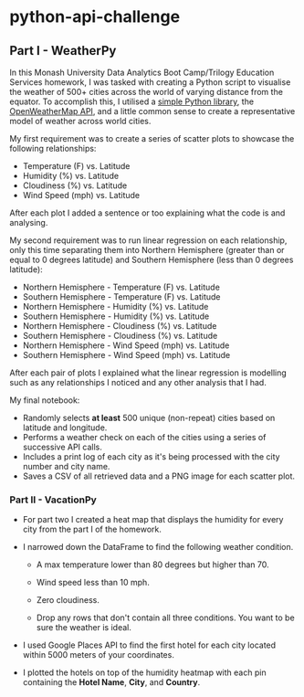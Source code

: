 # python-api-challenge

## Part I - WeatherPy

In this Monash University Data Analytics Boot Camp/Trilogy Education Services homework, I was tasked with creating a Python script to visualise the weather of 500+ cities across the world of varying distance from the equator. To accomplish this, I utilised a [simple Python library](https://pypi.python.org/pypi/citipy), the [OpenWeatherMap API](https://openweathermap.org/api), and a little common sense to create a representative model of weather across world cities.

My first requirement was to create a series of scatter plots to showcase the following relationships:

* Temperature (F) vs. Latitude
* Humidity (%) vs. Latitude
* Cloudiness (%) vs. Latitude
* Wind Speed (mph) vs. Latitude

After each plot I added a sentence or too explaining what the code is and analysing.

My second requirement was to run linear regression on each relationship, only this time separating them into Northern Hemisphere (greater than or equal to 0 degrees latitude) and Southern Hemisphere (less than 0 degrees latitude):

* Northern Hemisphere - Temperature (F) vs. Latitude
* Southern Hemisphere - Temperature (F) vs. Latitude
* Northern Hemisphere - Humidity (%) vs. Latitude
* Southern Hemisphere - Humidity (%) vs. Latitude
* Northern Hemisphere - Cloudiness (%) vs. Latitude
* Southern Hemisphere - Cloudiness (%) vs. Latitude
* Northern Hemisphere - Wind Speed (mph) vs. Latitude
* Southern Hemisphere - Wind Speed (mph) vs. Latitude

After each pair of plots I explained what the linear regression is modelling such as any relationships I noticed and any other analysis that I had.

My final notebook:

* Randomly selects **at least** 500 unique (non-repeat) cities based on latitude and longitude.
* Performs a weather check on each of the cities using a series of successive API calls.
* Includes a print log of each city as it's being processed with the city number and city name.
* Saves a CSV of all retrieved data and a PNG image for each scatter plot.

### Part II - VacationPy

* For part two I created a heat map that displays the humidity for every city from the part I of the homework.

* I narrowed down the DataFrame to find the following weather condition.

  * A max temperature lower than 80 degrees but higher than 70.

  * Wind speed less than 10 mph.

  * Zero cloudiness.

  * Drop any rows that don't contain all three conditions. You want to be sure the weather is ideal.

* I used Google Places API to find the first hotel for each city located within 5000 meters of your coordinates.

* I plotted the hotels on top of the humidity heatmap with each pin containing the **Hotel Name**, **City**, and **Country**.
